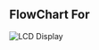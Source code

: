 ## FlowChart For 
![LCD Display](https://user-images.githubusercontent.com/98897256/163319092-e20a2cc4-2604-4e04-ad05-a632b63ba563.png)

